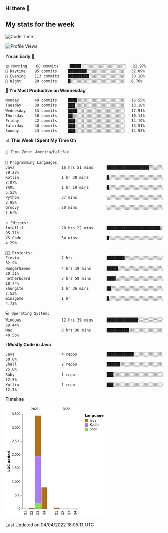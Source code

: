 ### Hi there 👋

## My stats for the week
<!--START_SECTION:waka-->
![Code Time](http://img.shields.io/badge/Code%20Time-153%20hrs%2024%20mins-blue)

![Profile Views](http://img.shields.io/badge/Profile%20Views-0-blue)

**I'm an Early 🐤** 

```text
🌞 Morning    68 commits     █████░░░░░░░░░░░░░░░░░░░░   22.97% 
🌆 Daytime    95 commits     ████████░░░░░░░░░░░░░░░░░   32.09% 
🌃 Evening    113 commits    █████████░░░░░░░░░░░░░░░░   38.18% 
🌙 Night      20 commits     █░░░░░░░░░░░░░░░░░░░░░░░░   6.76%

```
📅 **I'm Most Productive on Wednesday** 

```text
Monday       49 commits     ████░░░░░░░░░░░░░░░░░░░░░   16.55% 
Tuesday      39 commits     ███░░░░░░░░░░░░░░░░░░░░░░   13.18% 
Wednesday    53 commits     ████░░░░░░░░░░░░░░░░░░░░░   17.91% 
Thursday     30 commits     ██░░░░░░░░░░░░░░░░░░░░░░░   10.14% 
Friday       42 commits     ███░░░░░░░░░░░░░░░░░░░░░░   14.19% 
Saturday     40 commits     ███░░░░░░░░░░░░░░░░░░░░░░   13.51% 
Sunday       43 commits     ███░░░░░░░░░░░░░░░░░░░░░░   14.53%

```


📊 **This Week I Spent My Time On** 

```text
⌚︎ Time Zone: America/Halifax

💬 Programming Languages: 
Java                     16 hrs 51 mins      ███████████████████░░░░░░   79.22% 
Kotlin                   1 hr 30 mins        █░░░░░░░░░░░░░░░░░░░░░░░░   7.07% 
YAML                     1 hr 10 mins        █░░░░░░░░░░░░░░░░░░░░░░░░   5.53% 
Python                   37 mins             ░░░░░░░░░░░░░░░░░░░░░░░░░   2.95% 
Groovy                   20 mins             ░░░░░░░░░░░░░░░░░░░░░░░░░   1.63%

🔥 Editors: 
IntelliJ                 20 hrs 22 mins      ████████████████████████░   95.71% 
VS Code                  54 mins             █░░░░░░░░░░░░░░░░░░░░░░░░   4.29%

🐱‍💻 Projects: 
Fiesta                   7 hrs               ████████░░░░░░░░░░░░░░░░░   32.9% 
HungerGames              4 hrs 19 mins       █████░░░░░░░░░░░░░░░░░░░░   20.31% 
netherboard              3 hrs 59 mins       ████░░░░░░░░░░░░░░░░░░░░░   18.74% 
Shungite                 1 hr 36 mins        ██░░░░░░░░░░░░░░░░░░░░░░░   7.53% 
minigame                 1 hr                █░░░░░░░░░░░░░░░░░░░░░░░░   4.72%

💻 Operating System: 
Windows                  12 hrs 39 mins      ██████████████░░░░░░░░░░░   59.44% 
Mac                      8 hrs 38 mins       ██████████░░░░░░░░░░░░░░░   40.56%

```

**I Mostly Code in Java** 

```text
Java                     4 repos             ████████████░░░░░░░░░░░░░   50.0% 
Shell                    2 repos             ██████░░░░░░░░░░░░░░░░░░░   25.0% 
Ruby                     1 repo              ███░░░░░░░░░░░░░░░░░░░░░░   12.5% 
Kotlin                   1 repo              ███░░░░░░░░░░░░░░░░░░░░░░   12.5%

```


**Timeline**

![Chart not found](https://raw.githubusercontent.com/lyndseyy/lyndseyy/main/charts/bar_graph.png) 


 Last Updated on 04/04/2022 18:05:11 UTC
<!--END_SECTION:waka-->